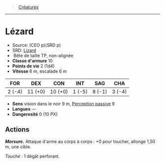 ﻿---
!Monster
Family: MonsterHD
Type: Bête
Size: TP
Alignment: non-alignée
ArmorClass: 10
HitPoints: 2 (1d4)
Speed: 6 m, escalade 6 m
Strength: ' 2 (-4)'
Dexterity: 11 (+0)
Constitution: 10 (+0)
Intelligence: ' 1 (-5)'
Wisdom: ' 8 (-1)'
Charisma: ' 3 (-4)'
Senses: vision dans le noir 9 m, [Perception passive](hd_abilities_dexterity_perception_passive.md) 9
Languages: —
Challenge: 0 (10 PX)
Id: monsters_hd.md#lézard
ParentLink: monsters_hd.md#créatures
Name: Lézard
ParentName: Créatures
NameLevel: 1
AltName: '[Lizard](srd_monsters_lizard.md)'
Source: (CEO p)(SRD p)
Attributes: {}
---
> [Créatures](hd_monsters.md)

---

# Lézard

- Source: (CEO p)(SRD p)
- SRD: [Lizard](srd_monsters_lizard.md)
-  Bête de taille TP, non-alignée
- **Classe d'armure** 10
- **Points de vie** 2 (1d4)
- **Vitesse** 6 m, escalade 6 m

|FOR|DEX|CON|INT|SAG|CHA|
|---|---|---|---|---|---|
| 2 (-4)|11 (+0)|10 (+0)| 1 (-5)| 8 (-1)| 3 (-4)|

- **Sens** vision dans le noir 9 m, [Perception passive](hd_abilities_dexterity_perception_passive.md) 9
- **Langues** —
- **Dangerosité** 0 (10 PX)

## Actions

**_Morsure._** Attaque d'arme au corps à corps : +0 pour toucher, allonge 1,50 m, une cible.

_Touché :_ 1 dégât perforant.

